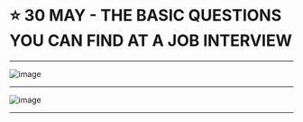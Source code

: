 # :star: 30 MAY - THE BASIC QUESTIONS YOU CAN FIND AT A JOB INTERVIEW

---

![image](https://github.com/eugenia1984/UTN-FRSR-Programacion/assets/72580574/af8a8952-3a95-4812-b561-fc3553055647)


---

![image](https://github.com/eugenia1984/UTN-FRSR-Programacion/assets/72580574/d4372480-3fd4-4adf-ab87-32911f110d97)


---
